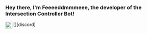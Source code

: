 ### Hey there, I'm Feeeeddmmmeee, the developer of the Intersection Controller Bot!
[<img align= "left" alt="IC Discord" width="22px" src="https://cdn4.iconfinder.com/data/icons/logos-and-brands/512/91_Discord_logo_logos-512.png" />][discord]
